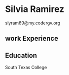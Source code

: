 <h1>Silvia Ramirez</h1>
slyram69@my.codergv.org

<h2>work Experience</h2>



<h2>Education</h2>

South Texas College
